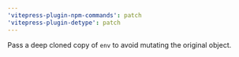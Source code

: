 ```yaml
---
'vitepress-plugin-npm-commands': patch
'vitepress-plugin-detype': patch
---
```


Pass a deep cloned copy of `env` to avoid mutating the original object. 
